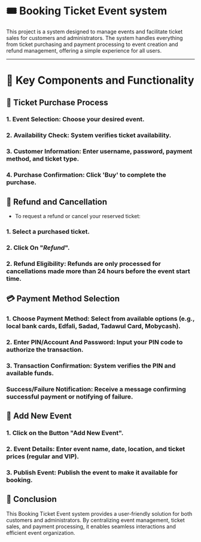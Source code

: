 # **🎟️ Booking Ticket Event system**

This project is a system designed to manage events and facilitate ticket sales for customers and administrators. The system handles everything from ticket purchasing and payment processing to event creation and refund management, offering a simple experience for all users.

---

# **🌟 Key Components and Functionality**

## **🎫 Ticket Purchase Process**

### **1. Event Selection: Choose your desired event.**

### **2. Availability Check: System verifies ticket availability.**

### **3. Customer Information: Enter username, password, payment method, and ticket type.**

### **4. Purchase Confirmation: Click 'Buy' to complete the purchase.**

## **🔁 Refund and Cancellation**

- To request a refund or cancel your reserved ticket:

### **1. Select a purchased ticket.**

### **2. Click On "*Refund*".**

### **2. Refund Eligibility: Refunds are only processed for cancellations made more than 24 hours before the event start time.**

## **💳 Payment Method Selection**

### **1. Choose Payment Method: Select from available options (e.g., local bank cards, Edfali, Sadad, Tadawul Card, Mobycash).**

### **2. Enter PIN/Account And Password: Input your PIN code to authorize the transaction.**

### **3. Transaction Confirmation: System verifies the PIN and available funds.**

### **Success/Failure Notification: Receive a message confirming successful payment or notifying of failure.**

## **📅 Add New Event**

### **1. Click on the Button "Add New Event".**

### **2. Event Details: Enter event name, date, location, and ticket prices (regular and VIP).**

### **3. Publish Event: Publish the event to make it available for booking.**

## **🎉 Conclusion**

This Booking Ticket Event system provides a user-friendly solution for both customers and administrators. By centralizing event management, ticket sales, and payment processing, it enables seamless interactions and efficient event organization.
